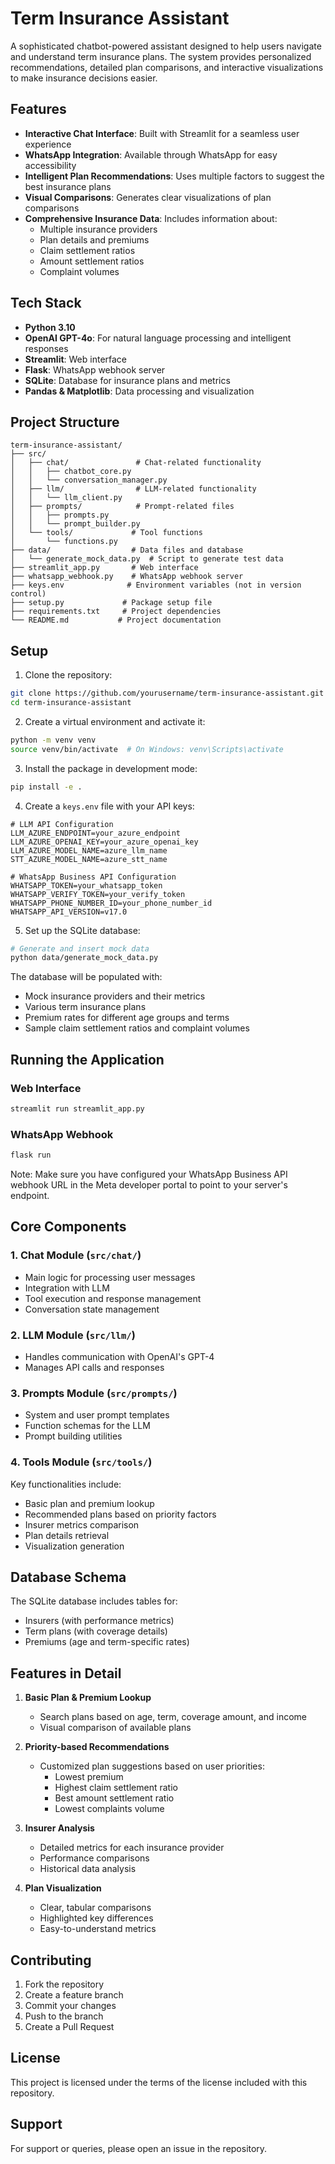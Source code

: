 # Term Insurance Assistant

A sophisticated chatbot-powered assistant designed to help users navigate and understand term insurance plans. The system provides personalized recommendations, detailed plan comparisons, and interactive visualizations to make insurance decisions easier.

## Features

- **Interactive Chat Interface**: Built with Streamlit for a seamless user experience
- **WhatsApp Integration**: Available through WhatsApp for easy accessibility
- **Intelligent Plan Recommendations**: Uses multiple factors to suggest the best insurance plans
- **Visual Comparisons**: Generates clear visualizations of plan comparisons
- **Comprehensive Insurance Data**: Includes information about:
  - Multiple insurance providers
  - Plan details and premiums
  - Claim settlement ratios
  - Amount settlement ratios
  - Complaint volumes

## Tech Stack

- **Python 3.10**
- **OpenAI GPT-4o**: For natural language processing and intelligent responses
- **Streamlit**: Web interface
- **Flask**: WhatsApp webhook server
- **SQLite**: Database for insurance plans and metrics
- **Pandas & Matplotlib**: Data processing and visualization

## Project Structure

```
term-insurance-assistant/
├── src/
│   ├── chat/               # Chat-related functionality
│   │   ├── chatbot_core.py
│   │   └── conversation_manager.py
│   ├── llm/                # LLM-related functionality
│   │   └── llm_client.py
│   ├── prompts/            # Prompt-related files
│   │   ├── prompts.py
│   │   └── prompt_builder.py
│   └── tools/             # Tool functions
│       └── functions.py
├── data/                  # Data files and database
│   └── generate_mock_data.py  # Script to generate test data
├── streamlit_app.py       # Web interface
├── whatsapp_webhook.py    # WhatsApp webhook server
├── keys.env              # Environment variables (not in version control)
├── setup.py             # Package setup file
├── requirements.txt     # Project dependencies
└── README.md           # Project documentation
```

## Setup

1. Clone the repository:
```bash
git clone https://github.com/yourusername/term-insurance-assistant.git
cd term-insurance-assistant
```

2. Create a virtual environment and activate it:
```bash
python -m venv venv
source venv/bin/activate  # On Windows: venv\Scripts\activate
```

3. Install the package in development mode:
```bash
pip install -e .
```

4. Create a `keys.env` file with your API keys:
```env
# LLM API Configuration
LLM_AZURE_ENDPOINT=your_azure_endpoint
LLM_AZURE_OPENAI_KEY=your_azure_openai_key
LLM_AZURE_MODEL_NAME=azure_llm_name
STT_AZURE_MODEL_NAME=azure_stt_name

# WhatsApp Business API Configuration
WHATSAPP_TOKEN=your_whatsapp_token
WHATSAPP_VERIFY_TOKEN=your_verify_token
WHATSAPP_PHONE_NUMBER_ID=your_phone_number_id
WHATSAPP_API_VERSION=v17.0
```

5. Set up the SQLite database:
```bash
# Generate and insert mock data
python data/generate_mock_data.py
```

The database will be populated with:
- Mock insurance providers and their metrics
- Various term insurance plans
- Premium rates for different age groups and terms
- Sample claim settlement ratios and complaint volumes

## Running the Application

### Web Interface
```bash
streamlit run streamlit_app.py
```

### WhatsApp Webhook
```bash
flask run
```

Note: Make sure you have configured your WhatsApp Business API webhook URL in the Meta developer portal to point to your server's endpoint.

## Core Components

### 1. Chat Module (`src/chat/`)
- Main logic for processing user messages
- Integration with LLM
- Tool execution and response management
- Conversation state management

### 2. LLM Module (`src/llm/`)
- Handles communication with OpenAI's GPT-4
- Manages API calls and responses

### 3. Prompts Module (`src/prompts/`)
- System and user prompt templates
- Function schemas for the LLM
- Prompt building utilities

### 4. Tools Module (`src/tools/`)
Key functionalities include:
- Basic plan and premium lookup
- Recommended plans based on priority factors
- Insurer metrics comparison
- Plan details retrieval
- Visualization generation

## Database Schema

The SQLite database includes tables for:
- Insurers (with performance metrics)
- Term plans (with coverage details)
- Premiums (age and term-specific rates)

## Features in Detail

1. **Basic Plan & Premium Lookup**
   - Search plans based on age, term, coverage amount, and income
   - Visual comparison of available plans

2. **Priority-based Recommendations**
   - Customized plan suggestions based on user priorities:
     - Lowest premium
     - Highest claim settlement ratio
     - Best amount settlement ratio
     - Lowest complaints volume

3. **Insurer Analysis**
   - Detailed metrics for each insurance provider
   - Performance comparisons
   - Historical data analysis

4. **Plan Visualization**
   - Clear, tabular comparisons
   - Highlighted key differences
   - Easy-to-understand metrics

## Contributing

1. Fork the repository
2. Create a feature branch
3. Commit your changes
4. Push to the branch
5. Create a Pull Request

## License

This project is licensed under the terms of the license included with this repository.

## Support

For support or queries, please open an issue in the repository.